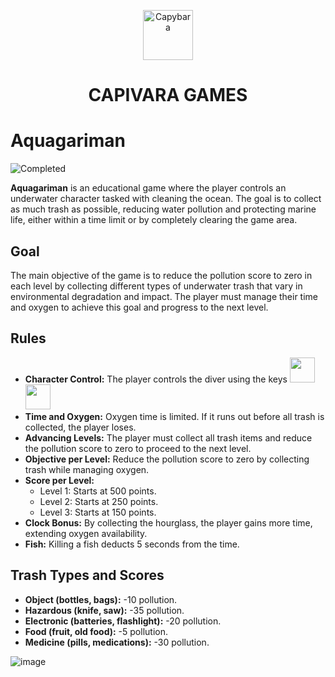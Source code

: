 <p align="center">
  <img src="UnityProject/Assets/MyAssets/capivara.png" alt="Capybara" width="80" height="80">
</p>

<h1 align="center">CAPIVARA GAMES</h1>

# Aquagariman

![Completed](https://img.shields.io/badge/Status-Completed-green)

__Aquagariman__ is an educational game where the player controls an underwater character tasked with cleaning the ocean. The goal is to collect as much trash as possible, reducing water pollution and protecting marine life, either within a time limit or by completely clearing the game area.

## Goal
The main objective of the game is to reduce the pollution score to zero in each level by collecting different types of underwater trash that vary in environmental degradation and impact. The player must manage their time and oxygen to achieve this goal and progress to the next level.

## Rules
* **Character Control:** The player controls the diver using the keys <img src="https://github.com/user-attachments/assets/484ccedb-62da-4ccc-af31-df6c49ee854e" width="40" height="40"> <img src="https://github.com/user-attachments/assets/18fc1182-1bc9-43f6-b484-d6c9d6c5a40e" width="40" height="40">
* **Time and Oxygen:** Oxygen time is limited. If it runs out before all trash is collected, the player loses.
* **Advancing Levels:** The player must collect all trash items and reduce the pollution score to zero to proceed to the next level.
* **Objective per Level:** Reduce the pollution score to zero by collecting trash while managing oxygen.
* **Score per Level:**
  * Level 1: Starts at 500 points.
  * Level 2: Starts at 250 points.
  * Level 3: Starts at 150 points.
* **Clock Bonus:** By collecting the hourglass, the player gains more time, extending oxygen availability.
* **Fish:** Killing a fish deducts 5 seconds from the time.

## Trash Types and Scores
* **Object (bottles, bags):** -10 pollution.
* **Hazardous (knife, saw):** -35 pollution.
* **Electronic (batteries, flashlight):** -20 pollution.
* **Food (fruit, old food):** -5 pollution.
* **Medicine (pills, medications):** -30 pollution.

![image](https://github.com/user-attachments/assets/f7d7cc60-a4d9-4550-ae1e-2cc725a1a48c)
